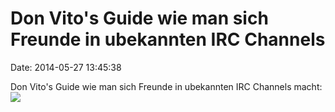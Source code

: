 Don Vito\'s Guide wie man sich Freunde in ubekannten IRC Channels
=================================================================

Date: 2014-05-27 13:45:38

Don Vito\'s Guide wie man sich Freunde in ubekannten IRC Channels
macht:\
![](http://fettemama.org:6502/426938b01d168bc5a7d58c325e66f530)
